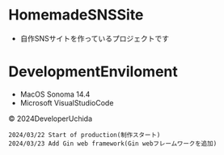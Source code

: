 # HomemadeSNSSite
- 自作SNSサイトを作っているプロジェクトです
# DevelopmentEnviloment
- MacOS Sonoma 14.4
- Microsoft VisualStudioCode
<p>
&copy; 2024DeveloperUchida</p>

```
2024/03/22 Start of production(制作スタート)
2024/03/23 Add Gin web framework(Gin webフレームワークを追加)
```
